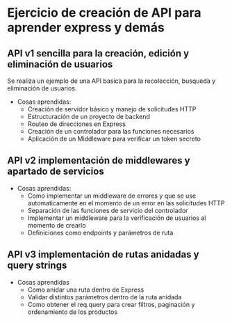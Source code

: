 # Ejercicio de creación de API para aprender express y demás

## API v1 sencilla para la creación, edición y eliminación de usuarios

Se realiza un ejemplo de una API basica para la recolección, busqueda y eliminación de usuarios.

- Cosas aprendidas:
    - Creación de servidor básico y manejo de solicitudes HTTP
    - Estructuración de un proyecto de backend
    - Routeo de direcciones en Express
    - Creación de un controlador para las funciones necesarios
    - Aplicación de un Middleware para verificar un token secreto

## API v2 implementación de middlewares y apartado de servicios

- Cosas aprendidas:
    - Como implementar un middleware de errores y que se use automaticamente en el momento de un error en las solicitudes HTTP
    - Separación de las funciones de servicio del controlador
    - Implementar un middleware para la verificación de usuarios al momento de crearlo
    - Definiciones como endpoints y parámetros de ruta

## API v3 implementación de rutas anidadas y query strings

- Cosas aprendidas
    - Como anidar una ruta dentro de Express
    - Validar distintos parámetros dentro de la ruta anidada
    - Como obtener el req.query para crear filtros, paginación y ordenamiento de los productos